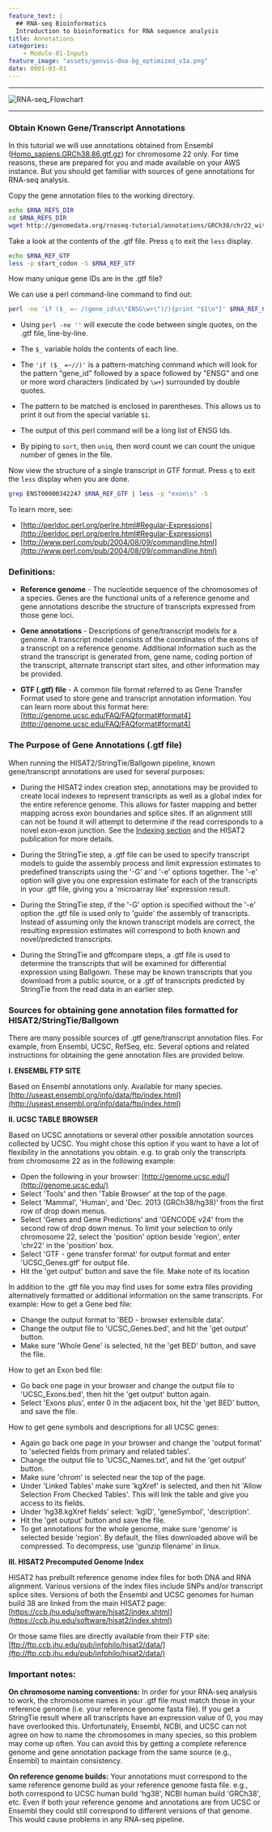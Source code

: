 ```yaml
---
feature_text: |
  ## RNA-seq Bioinformatics
  Introduction to bioinformatics for RNA sequence analysis
title: Annotations
categories:
    - Module-01-Inputs
feature_image: "assets/genvis-dna-bg_optimized_v1a.png"
date: 0001-03-01
---
```


***

![RNA-seq_Flowchart](/assets/module_1/RNA-seq_Flowchart2.png)

***

### Obtain Known Gene/Transcript Annotations

In this tutorial we will use annotations obtained from Ensembl ([Homo_sapiens.GRCh38.86.gtf.gz](ftp://ftp.ensembl.org/pub/release-86/gtf/homo_sapiens/Homo_sapiens.GRCh38.86.gtf.gz)) for chromosome 22 only. For time reasons, these are prepared for you and made available on your AWS instance. But you should get familiar with sources of gene annotations for RNA-seq analysis.

Copy the gene annotation files to the working directory.

```bash
echo $RNA_REFS_DIR
cd $RNA_REFS_DIR
wget http://genomedata.org/rnaseq-tutorial/annotations/GRCh38/chr22_with_ERCC92.gtf
```

Take a look at the contents of the .gtf file. Press `q` to exit the `less` display.

```bash
echo $RNA_REF_GTF
less -p start_codon -S $RNA_REF_GTF
```

How many unique gene IDs are in the .gtf file?

We can use a perl command-line command to find out:

```bash
perl -ne 'if ($_ =~ /(gene_id\s\"ENSG\w+\")/){print "$1\n"}' $RNA_REF_GTF | sort | uniq | wc -l
```

* Using `perl -ne ''` will execute the code between single quotes, on the .gtf file, line-by-line.

* The `$_` variable holds the contents of each line.

* The `'if ($_ =~//)'` is a pattern-matching command which will look for the pattern "gene_id" followed by a space followed by "ENSG" and one or more word characters (indicated by `\w+`) surrounded by double quotes.

* The pattern to be matched is enclosed in parentheses. This allows us to print it out from the special variable `$1`.

* The output of this perl command will be a long list of ENSG Ids.

* By piping to `sort`, then `uniq`, then word count we can count the unique number of genes in the file.

Now view the structure of a single transcript in GTF format. Press `q` to exit the `less` display when you are done.

```bash
grep ENST00000342247 $RNA_REF_GTF | less -p "exon\s" -S
```

To learn more, see:

* [http://perldoc.perl.org/perlre.html#Regular-Expressions](http://perldoc.perl.org/perlre.html#Regular-Expressions)
* [http://www.perl.com/pub/2004/08/09/commandline.html](http://www.perl.com/pub/2004/08/09/commandline.html)

### Definitions:
* **Reference genome** - The nucleotide sequence of the chromosomes of a species. Genes are the functional units of a reference genome and gene annotations describe the structure of transcripts expressed from those gene loci.

* **Gene annotations** - Descriptions of gene/transcript models for a genome. A transcript model consists of the coordinates of the exons of a transcript on a reference genome. Additional information such as the strand the transcript is generated from, gene name, coding portion of the transcript, alternate transcript start sites, and other information may be provided.

* **GTF (.gtf) file** - A common file format referred to as Gene Transfer Format used to store gene and transcript annotation information. You can learn more about this format here: [http://genome.ucsc.edu/FAQ/FAQformat#format4](http://genome.ucsc.edu/FAQ/FAQformat#format4)

### The Purpose of Gene Annotations (.gtf file)
When running the HISAT2/StringTie/Ballgown pipeline, known gene/transcript annotations are used for several purposes:

* During the HISAT2 index creation step, annotations may be provided to create local indexes to represent transcripts as well as a global index for the entire reference genome. This allows for faster mapping and better mapping across exon boundaries and splice sites. If an alignment still can not be found it will attempt to determine if the read corresponds to a novel exon-exon junction. See the [Indexing section](https://github.com/griffithlab/rnaseq_tutorial/wiki/Indexing) and the HISAT2 publication for more details.

* During the StringTie step, a .gtf file can be used to specify transcript models to guide the assembly process and limit expression estimates to predefined transcripts using the '-G' and '-e' options together. The '-e' option will give you one expression estimate for each of the transcripts in your .gtf file, giving you a 'microarray like' expression result.

* During the StringTie step, if the '-G' option is specified without the '-e' option the .gtf file is used only to 'guide' the assembly of transcripts. Instead of assuming only the known transcript models are correct, the resulting expression estimates will correspond to both known and novel/predicted transcripts.

* During the StringTie and gffcompare steps, a .gtf file is used to determine the transcripts that will be examined for differential expression using Ballgown. These may be known transcripts that you download from a public source, or a .gtf of transcripts predicted by StringTie from the read data in an earlier step.

### Sources for obtaining gene annotation files formatted for HISAT2/StringTie/Ballgown
There are many possible sources of .gtf gene/transcript annotation files. For example, from Ensembl, UCSC, RefSeq, etc. Several options and related instructions for obtaining the gene annotation files are provided below.

**I. ENSEMBL FTP SITE**

Based on Ensembl annotations only. Available for many species. [http://useast.ensembl.org/info/data/ftp/index.html](http://useast.ensembl.org/info/data/ftp/index.html)

**II. UCSC TABLE BROWSER**

Based on UCSC annotations or several other possible annotation sources collected by UCSC. You might chose this option if you want to have a lot of flexibility in the annotations you obtain. e.g. to grab only the transcripts from chromosome 22 as in the following example:

* Open the following in your browser: [http://genome.ucsc.edu/](http://genome.ucsc.edu/)
* Select 'Tools' and then 'Table Browser' at the top of the page.
* Select 'Mammal', 'Human', and 'Dec. 2013 (GRCh38/hg38)' from the first row of drop down menus.
* Select 'Genes and Gene Predictions' and 'GENCODE v24' from the second row of drop down menus. To limit your selection to only chromosome 22, select the 'position' option beside 'region', enter 'chr22' in the 'position' box.
* Select 'GTF - gene transfer format' for output format and enter 'UCSC_Genes.gtf' for output file.
* Hit the 'get output' button and save the file. Make note of its location

In addition to the .gtf file you may find uses for some extra files providing alternatively formatted or additional information on the same transcripts. For example: How to get a Gene bed file:

* Change the output format to 'BED - browser extensible data'.
* Change the output file to 'UCSC_Genes.bed', and hit the 'get output' button.
* Make sure 'Whole Gene' is selected, hit the 'get BED' button, and save the file.

How to get an Exon bed file:

* Go back one page in your browser and change the output file to 'UCSC_Exons.bed', then hit the 'get output' button again.
* Select 'Exons plus', enter 0 in the adjacent box, hit the 'get BED' button, and save the file.

How to get gene symbols and descriptions for all UCSC genes:

* Again go back one page in your browser and change the 'output format' to 'selected fields from primary and related tables'.
* Change the output file to 'UCSC_Names.txt', and hit the 'get output' button.
* Make sure 'chrom' is selected near the top of the page.
* Under 'Linked Tables' make sure 'kgXref' is selected, and then hit 'Allow Selection From Checked Tables'. This will link the table and give you access to its fields.
* Under 'hg38.kgXref fields' select: 'kgID', 'geneSymbol', 'description'.
* Hit the 'get output' button and save the file.
* To get annotations for the whole genome, make sure 'genome' is selected beside 'region'. By default, the files downloaded above will be compressed. To decompress, use 'gunzip filename' in linux.

**III. HISAT2 Precomputed Genome Index**

HISAT2 has prebuilt reference genome index files for both DNA and RNA alignment. Various versions of the index files include SNPs and/or transcript splice sites. Versions of both the Ensembl and UCSC genomes for human build 38 are linked from the main HISAT2 page: [https://ccb.jhu.edu/software/hisat2/index.shtml](https://ccb.jhu.edu/software/hisat2/index.shtml)

Or those same files are directly available from their FTP site: [ftp://ftp.ccb.jhu.edu/pub/infphilo/hisat2/data/](ftp://ftp.ccb.jhu.edu/pub/infphilo/hisat2/data/)

### Important notes:
**On chromosome naming conventions:**
In order for your RNA-seq analysis to work, the chromosome names in your .gtf file must match those in your reference genome (i.e. your reference genome fasta file). If you get a StringTie result where all transcripts have an expression value of 0, you may have overlooked this. Unfortunately, Ensembl, NCBI, and UCSC can not agree on how to name the chromosomes in many species, so this problem may come up often. You can avoid this by getting a complete reference genome and gene annotation package from the same source (e.g., Ensembl) to maintain consistency.

**On reference genome builds:**
Your annotations must correspond to the same reference genome build as your reference genome fasta file. e.g., both correspond to UCSC human build 'hg38', NCBI human build 'GRCh38', etc. Even if both your reference genome and annotations are from UCSC or Ensembl they could still correspond to different versions of that genome. This would cause problems in any RNA-seq pipeline.


